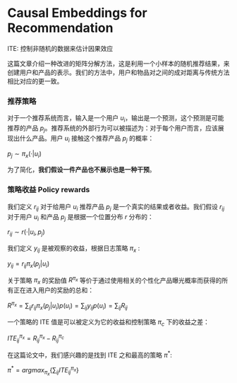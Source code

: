 # Causal Embeddings for Recommendation

ITE: 控制非随机的数据来估计因果效应

这篇文章介绍一种改进的矩阵分解方法，这是利用一个小样本的随机推荐结果，来创建用户和产品的表示。我们的方法中，用户和物品对之间的成对距离与传统方法相比对应的更一致。

### 推荐策略

对于一个推荐系统而言，输入是一个用户 $u_i$，输出是一个预测，这个预测是可能推荐的产品 $p_j$。推荐系统的外部行为可以被描述为：对于每个用户而言，应该展现出什么产品。用户 $u_i$ 接触这个推荐产品 $p_j$ 的概率：

$p_j\sim \pi_x(·|u_i)$ 

为了简化，**我们假设一件产品也不展示也是一种干预**。

### 策略收益 Policy rewards

我们定义 $r_{ij}$ 对于给用户 $u_i$ 推荐产品 $p_j$ 是一个真实的结果或者收益。我们假设 $r_{ij}$ 对于用户 $u_i$ 和产品 $p_j$ 是根据一个位置分布 $r$ 分布的：

$r_{ij}\sim r(·|u_i,p_j)$

我们定义 $y_{ij}$ 是被观察的收益，根据日志策略 $\pi_x$ :

$y_{ij}=r_{ij}\pi_x(p_j|u_i)$

关于策略 $\pi_x$ 的奖励值 $R^{\pi_x}$ 等价于通过使用相关的个性化产品曝光概率而获得的所有正在进入用户的奖励的总和：

$R^{\pi_x}=\sum_{ij} r_{ij}\pi_x(p_j|u_i)p(u_i)=\sum_{ij} y_{ij}p(u_i)=\sum_{ij} R_{ij}$

一个策略的 ITE 值是可以被定义为它的收益和控制策略 $\pi_c$ 下的收益之差：

$ITE_{ij}^{\pi_x} =R_{ij}^{\pi_x}-R_{ij}^{\pi_c}$

在这篇论文中，我们感兴趣的是找到 ITE 之和最高的策略 $\pi^*$:

$\pi^*=argmax_{\pi_x}\{\sum_{ij}ITE_{ij}^{\pi_x}\}$






































